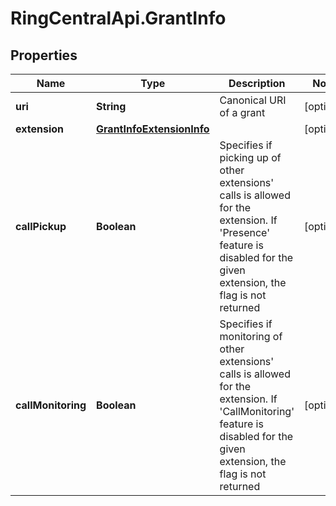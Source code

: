 # RingCentralApi.GrantInfo

## Properties
Name | Type | Description | Notes
------------ | ------------- | ------------- | -------------
**uri** | **String** | Canonical URI of a grant | [optional] 
**extension** | [**GrantInfoExtensionInfo**](GrantInfoExtensionInfo.md) |  | [optional] 
**callPickup** | **Boolean** | Specifies if picking up of other extensions&#39; calls is allowed for the extension. If &#39;Presence&#39; feature is disabled for the given extension, the flag is not returned | [optional] 
**callMonitoring** | **Boolean** | Specifies if monitoring of other extensions&#39; calls is allowed for the extension. If &#39;CallMonitoring&#39; feature is disabled for the given extension, the flag is not returned | [optional] 



